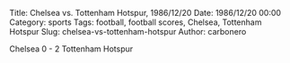 Title: Chelsea vs. Tottenham Hotspur, 1986/12/20
Date: 1986/12/20 00:00
Category: sports
Tags: football, football scores, Chelsea, Tottenham Hotspur
Slug: chelsea-vs-tottenham-hotspur
Author: carbonero


Chelsea 0 - 2 Tottenham Hotspur
